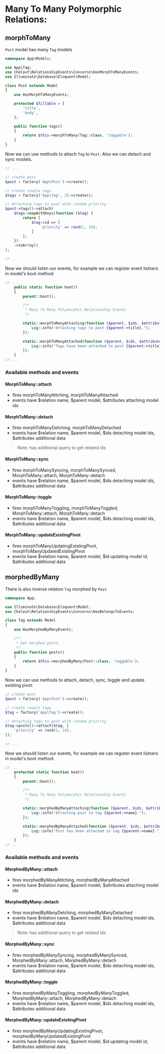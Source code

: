 # Many To Many Polymorphic Relations:

## morphToMany

```Post``` model has many ```Tag``` models

```php
namespace App\Models;

use App\Tag;
use Chelout\RelationshipEvents\Concerns\HasMorphToManyEvents;
use Illuminate\Database\Eloquent\Model;

class Post extends Model
{
    use HasMorphToManyEvents;

    protected $fillable = [
        'title',
        'body',
    ];

    public function tags()
    {
        return $this->morphToMany(Tag::class, 'taggable');
    }
}
```

Now we can use methods to attach ```Tag``` to ```Post```. Also we can detach and sync models.

```php
// ...

// create post
$post = factory('App\Post')->create();

// create couple tags
$tags = factory('App\Tag', 2)->create();

// Attaching tags to post with random priority
$post->tags()->attach(
    $tags->mapWithKeys(function ($tag) {
        return [
            $tag->id => [
                'priority' => rand(1, 10),
            ]
        ];
    })
    ->toArray()
);

// ...
```

Now we should listen our events, for example we can register event listners in model's boot method:
```php
// ...
    public static function boot()
    {
        parent::boot();

        /**
         * Many To Many Polymorphic Relationship Events
         */

        static::morphToManyAttaching(function ($parent, $ids, $attributes) {
            Log::info("Attaching tags to post {$parent->title}.");
        });

        static::morphToManyAttached(function ($parent, $ids, $attributes) {
            Log::info("Tags have been attached to post {$parent->title}.");
        });
    }
// ...
```

### Available methods and events

#### MorphToMany::attach
- fires morphToManyAttching, morphToManyAttached
- events have $relation name, $parent model, $attributes attaching model ids

#### MorphToMany::detach
- fires morphToManyDetching, morphToManyDetached
- events have $relation name, $parent model, $ids detaching model ids, $attributes additional data
> Note: has additional query to get related ids

#### MorphToMany::sync
- fires morphToManySyncing, morphToManySynced, MorphToMany::attach, MorphToMany::detach
- events have $relation name, $parent model, $ids detaching model ids, $attributes additional data

#### MorphToMany::toggle
- fires morphToManyToggling, morphToManyToggled, MorphToMany::attach, MorphToMany::detach
- events have $relation name, $parent model, $ids detaching model ids, $attributes additional data

#### MorphToMany::updateExistingPivot
- fires morphToManyUpdatingExistingPivot, morphToManyUpdatedExistingPivot
- events have $relation name, $parent model, $id updating model id, $attributes additional data


## morphedByMany

There is also inverse relation ```Tag``` morphed by ```Post```

```php
namespace App;

use Illuminate\Database\Eloquent\Model;
use Chelout\RelationshipEvents\Concerns\HasBelongsToEvents;

class Tag extends Model
{
    use HasMorphedByManyEvents;

    /**
     * Get morphed posts.
     */
    public function posts()
    {
        return $this->morphedByMany(Post::class, 'taggable');
    }
}
```

Now we can use methods to attach, detach, sync, toggle and update existing pivot:

```php
// create post
$post = factory('App\Post')->create();

// create couple tags
$tag = factory('App\Tag')->create();

// Attaching tags to post with random priority
$tag->posts()->attach($tag, [
    'priority' => rand(1, 10),
]);

// ...
```

Now we should listen our events, for example we can register event listners in model's boot method:
```php
// ...
    protected static function boot()
    {
        parent::boot();

        /**
         * Many To Many Polymorphic Relationship Events
         */

        static::morphedByManyAttaching(function ($parent, $ids, $attributes) {
            Log::info("Attaching post to tag {$parent->name}.");
        });

        static::morphedByManyAttached(function ($parent, $ids, $attributes) {
            Log::info("Post has been attached to tag {$parent->name}.");
        });
    }
// ...
```

### Available methods and events

#### MorphedByMany::attach
- fires morphedByManyAttching, morphedByManyAttached
- events have $relation name, $parent model, $attributes attaching model ids
#### MorphedByMany::detach
- fires morphedByManyDetching, morphedByManyDetached
- events have $relation name, $parent model, $ids detaching model ids, $attributes additional data
> Note: has additional query to get related ids
#### MorphedByMany::sync
- fires morphedByManySyncing, morphedByManySynced, MorphedByMany::attach, MorphedByMany::detach
- events have $relation name, $parent model, $ids detaching model ids, $attributes additional data
#### MorphedByMany::toggle
- fires morphedByManyToggling, morphedByManyToggled, MorphedByMany::attach, MorphedByMany::detach
- events have $relation name, $parent model, $ids detaching model ids, $attributes additional data
#### MorphedByMany::updateExistingPivot
- fires morphedByManyUpdatingExistingPivot, morphedByManyUpdatedExistingPivot
- events have $relation name, $parent model, $id updating model id, $attributes additional data